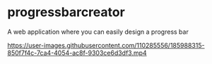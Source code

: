 # progressbarcreator
A web application where you can easily design a progress bar


https://user-images.githubusercontent.com/110285556/185988315-850f7f4c-7ca4-4054-ac8f-9303ce6d3df3.mp4

